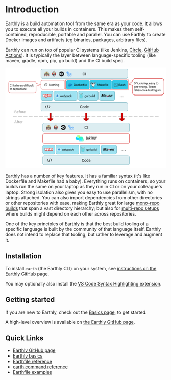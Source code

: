 # Introduction

Earthly is a build automation tool from the same era as your code. It allows you to execute all your builds in containers. This makes them self-contained, reproducible, portable and parallel. You can use Earthly to create Docker images and artifacts (eg binaries, packages, arbitrary files).

Earthly can run on top of popular CI systems (like Jenkins, [Circle](./examples/circle-integration.md), [GitHub Actions](./examples/gh-actions-integration.md)). It is typically the layer between language-specific tooling (like maven, gradle, npm, pip, go build) and the CI build spec.

![Earthly fits between language-specific tooling and the CI](img/integration-diagram.png)

Earthly has a number of key features. It has a familiar syntax (it's like Dockerfile and Makefile had a baby). Everything runs on containers, so your builds run the same on your laptop as they run in CI or on your colleague's laptop. Strong isolation also gives you easy to use parallelism, with no strings attached. You can also import dependencies from other directories or other repositories with ease, making Earthly great for large [mono-repo builds](./examples/monorepo.md) that span a vast directory hierarchy; but also for [multi-repo setups](./examples/multirepo.md) where builds might depend on each other across repositories.

One of the key principles of Earthly is that the best build tooling of a specific language is built by the community of that language itself. Earthly does not intend to replace that tooling, but rather to leverage and augment it.

## Installation

To install `earth` (the Earthly CLI) on your system, see [instructions on the Earthly GitHub page](https://github.com/vladaionescu/earthly#installation).

You may optionally also install the [VS Code Syntax Highlighting extension](https://marketplace.visualstudio.com/items?itemName=earthly.earthfile-syntax-highlighting).

## Getting started

If you are new to Earthly, check out the [Basics page](./guides/basics.md), to get started.

A high-level overview is available on [the Earthly GitHub page](https://github.com/vladaionescu/earthly).

## Quick Links

* [Earthly GitHub page](https://github.com/vladaionescu/earthly)
* [Earthly basics](./guides/basics.md)
* [Earthfile reference](./earthfile/earthfile.md)
* [earth command reference](./earth-command/earth-command.md)
* [Earthfile examples](./examples/examples.md)
